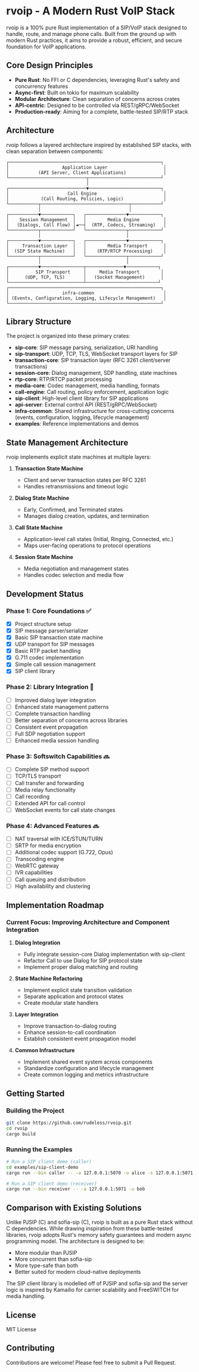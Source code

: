 # rvoip - A Modern Rust VoIP Stack

rvoip is a 100% pure Rust implementation of a SIP/VoIP stack designed to handle, route, and manage phone calls. Built from the ground up with modern Rust practices, it aims to provide a robust, efficient, and secure foundation for VoIP applications.

## Core Design Principles

- **Pure Rust**: No FFI or C dependencies, leveraging Rust's safety and concurrency features
- **Async-first**: Built on tokio for maximum scalability
- **Modular Architecture**: Clean separation of concerns across crates
- **API-centric**: Designed to be controlled via REST/gRPC/WebSocket
- **Production-ready**: Aiming for a complete, battle-tested SIP/RTP stack

## Architecture

rvoip follows a layered architecture inspired by established SIP stacks, with clean separation between components:

```
┌─────────────────────────────────────────────────────────┐
│                    Application Layer                     │
│           (API Server, Client Applications)              │
└─────────────────────────────┬───────────────────────────┘
                              │
┌─────────────────────────────▼───────────────────────────┐
│                      Call Engine                         │
│            (Call Routing, Policies, Logic)               │
└───────────┬─────────────────────────────────┬───────────┘
            │                                 │
┌───────────▼────────────┐   ┌───────────────▼────────────┐
│    Session Management  │   │        Media Engine         │
│   (Dialogs, Call Flow) │◄──┤  (RTP, Codecs, Streaming)   │
└───────────┬────────────┘   └───────────────┬────────────┘
            │                                │
┌───────────▼────────────┐   ┌───────────────▼────────────┐
│     Transaction Layer  │   │        Media Transport      │
│  (SIP State Machine)   │   │    (RTP/RTCP Processing)    │
└───────────┬────────────┘   └───────────────┬────────────┘
            │                                │
┌───────────▼────────────────┬──────────────▼────────────┐
│          SIP Transport     │     Media Transport        │
│      (UDP, TCP, TLS)       │   (Socket Management)      │
└────────────────────────────┴───────────────────────────┘
┌─────────────────────────────────────────────────────────┐
│                    infra-common                          │
│ (Events, Configuration, Logging, Lifecycle Management)   │
└─────────────────────────────────────────────────────────┘
```

## Library Structure

The project is organized into these primary crates:

- **sip-core**: SIP message parsing, serialization, URI handling
- **sip-transport**: UDP, TCP, TLS, WebSocket transport layers for SIP
- **transaction-core**: SIP transaction layer (RFC 3261 client/server transactions)
- **session-core**: Dialog management, SDP handling, state machines
- **rtp-core**: RTP/RTCP packet processing
- **media-core**: Codec management, media handling, formats
- **call-engine**: Call routing, policy enforcement, application logic
- **sip-client**: High-level client library for SIP applications
- **api-server**: External control API (REST/gRPC/WebSocket)
- **infra-common**: Shared infrastructure for cross-cutting concerns (events, configuration, logging, lifecycle management)
- **examples**: Reference implementations and demos

## State Management Architecture

rvoip implements explicit state machines at multiple layers:

1. **Transaction State Machine**
   - Client and server transaction states per RFC 3261
   - Handles retransmissions and timeout logic

2. **Dialog State Machine**
   - Early, Confirmed, and Terminated states
   - Manages dialog creation, updates, and termination

3. **Call State Machine**
   - Application-level call states (Initial, Ringing, Connected, etc.)
   - Maps user-facing operations to protocol operations

4. **Session State Machine**
   - Media negotiation and management states
   - Handles codec selection and media flow

## Development Status

### Phase 1: Core Foundations ✅

- [x] Project structure setup
- [x] SIP message parser/serializer
- [x] Basic SIP transaction state machine
- [x] UDP transport for SIP messages
- [x] Basic RTP packet handling
- [x] G.711 codec implementation
- [x] Simple call session management
- [x] SIP client library

### Phase 2: Library Integration 🔄

- [ ] Improved dialog layer integration
- [ ] Enhanced state management patterns
- [ ] Complete transaction handling
- [ ] Better separation of concerns across libraries
- [ ] Consistent event propagation
- [ ] Full SDP negotiation support
- [ ] Enhanced media session handling

### Phase 3: Softswitch Capabilities 🔜

- [ ] Complete SIP method support
- [ ] TCP/TLS transport
- [ ] Call transfer and forwarding
- [ ] Media relay functionality
- [ ] Call recording
- [ ] Extended API for call control
- [ ] WebSocket events for call state changes

### Phase 4: Advanced Features 🔜

- [ ] NAT traversal with ICE/STUN/TURN
- [ ] SRTP for media encryption
- [ ] Additional codec support (G.722, Opus)
- [ ] Transcoding engine
- [ ] WebRTC gateway
- [ ] IVR capabilities
- [ ] Call queuing and distribution
- [ ] High availability and clustering

## Implementation Roadmap

### Current Focus: Improving Architecture and Component Integration

1. **Dialog Integration**
   - Fully integrate session-core Dialog implementation with sip-client
   - Refactor Call to use Dialog for SIP protocol state
   - Implement proper dialog matching and routing

2. **State Machine Refactoring**
   - Implement explicit state transition validation
   - Separate application and protocol states
   - Create modular state handlers

3. **Layer Integration**
   - Improve transaction-to-dialog routing
   - Enhance session-to-call coordination
   - Establish consistent event propagation model
   
4. **Common Infrastructure**
   - Implement shared event system across components
   - Standardize configuration and lifecycle management
   - Create common logging and metrics infrastructure

## Getting Started

### Building the Project

```bash
git clone https://github.com/rudeless/rvoip.git
cd rvoip
cargo build
```

### Running the Examples

```bash
# Run a SIP client demo (caller)
cd examples/sip-client-demo
cargo run --bin caller -- -a 127.0.0.1:5070 -u alice -s 127.0.0.1:5071 -t sip:bob@example.com

# Run a SIP client demo (receiver)
cargo run --bin receiver -- -a 127.0.0.1:5071 -u bob
```

## Comparison with Existing Solutions

Unlike PJSIP (C) and sofia-sip (C), rvoip is built as a pure Rust stack without C dependencies. While drawing inspiration from these battle-tested libraries, rvoip adopts Rust's memory safety guarantees and modern async programming model. The architecture is designed to be:

- More modular than PJSIP
- More concurrent than sofia-sip
- More type-safe than both
- Better suited for modern cloud-native deployments

The SIP client library is modelled off of PJSIP and sofia-sip and the server logic is inspired by Kamailio for carrier scalability and FreeSWITCH for media handling.

## License

MIT License

## Contributing

Contributions are welcome! Please feel free to submit a Pull Request. 
